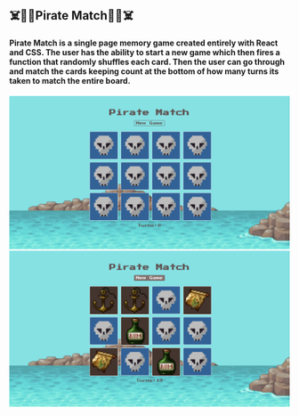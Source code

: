 ## ☠️🏴‍☠️Pirate Match🏴‍☠️☠️

#### Pirate Match is a single page memory game created entirely with React and CSS. The user has the ability to start a new game which then fires a function that randomly shuffles each card. Then the user can go through and match the cards keeping count at the bottom of how many turns its taken to match the entire board.

<img width="1068" alt="Screen Shot of project" src="public/assets/screenshot1.png">
<img width="1068" alt="Screen Shot of project" src="public/assets/screenshot2.png">